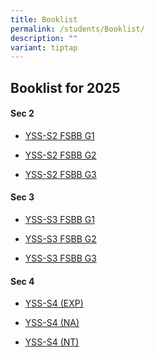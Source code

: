 ```yaml
---
title: Booklist
permalink: /students/Booklist/
description: ""
variant: tiptap
---
```

<h2>Booklist for 2025</h2>
<h4>Sec 2</h4>
<ul data-tight="true" class="tight">
<li>
<p><a href="/files/Students/Booklist/YSS_S2_FSBB_G1_2025.pdf" rel="noopener noreferrer nofollow" target="_blank">YSS-S2 FSBB G1</a>
</p>
</li>
<li>
<p><a href="/files/Students/Booklist/YSS_S2_FSBB_G2_2025.pdf" rel="noopener noreferrer nofollow" target="_blank">YSS-S2 FSBB G2</a>
</p>
</li>
<li>
<p><a href="/files/Students/Booklist/YSS_S2_FSBB_G3_2025.pdf" rel="noopener noreferrer nofollow" target="_blank">YSS-S2 FSBB G3</a>
</p>
</li>
</ul>
<h4>Sec 3</h4>
<ul data-tight="true" class="tight">
<li>
<p><a href="/files/Students/Booklist/YSS_S3_FSBB_G1_2025.pdf" rel="noopener noreferrer nofollow" target="_blank">YSS-S3 FSBB G1</a>
</p>
</li>
<li>
<p><a href="/files/Students/Booklist/YSS_S3_FSBB_G2_2025.pdf" rel="noopener noreferrer nofollow" target="_blank">YSS-S3 FSBB G2</a>
</p>
</li>
<li>
<p><a href="/files/Students/Booklist/YSS_S3_FSBB_G3_2025.pdf" rel="noopener noreferrer nofollow" target="_blank">YSS-S3 FSBB G3</a>
</p>
</li>
</ul>
<h4>Sec 4</h4>
<ul data-tight="true" class="tight">
<li>
<p><a href="/files/Students/Booklist/YSS_S4__EXP__2025.pdf" rel="noopener noreferrer nofollow" target="_blank">YSS-S4 (EXP)</a>
</p>
</li>
<li>
<p><a href="/files/Students/Booklist/YSS_S4__NA__2025.pdf" rel="noopener noreferrer nofollow" target="_blank">YSS-S4 (NA)</a>
</p>
</li>
<li>
<p><a href="/files/Students/Booklist/YSS_S4__NT__2025.pdf" rel="noopener noreferrer nofollow" target="_blank">YSS-S4 (NT)</a>
</p>
</li>
</ul>
<p></p>